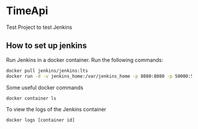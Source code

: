 # TimeApi
Test Project to test Jenkins

## How to set up jenkins

Run Jenkins in a docker container. Run the following commands:

```bash
docker pull jenkins/jenkins:lts
docker run -d -v jenkins_home:/var/jenkins_home -p 8080:8080 -p 50000:50000 jenkins/jenkins:lts
```

Some useful docker commands
```bash
docker container ls
```

To view the logs of the Jenkins container
```bash
docker logs [container id]
```